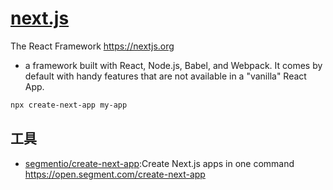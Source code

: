 # [next.js](https://github.com/zeit/next.js)

The React Framework https://nextjs.org

* a framework built with React, Node.js, Babel, and Webpack. It comes by default with handy features that are not available in a "vanilla" React App.

```sh
npx create-next-app my-app
```

## 工具

* [segmentio/create-next-app](https://github.com/segmentio/create-next-app):Create Next.js apps in one command https://open.segment.com/create-next-app
